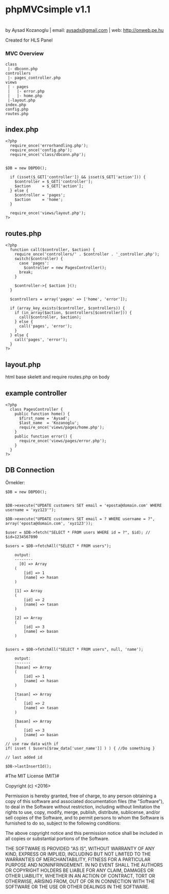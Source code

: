 # phpMVCsimple v1.1
# 

by Aysad Kozanoglu | email: aysadx@gmail.com | web: http://onweb.pe.hu


Created for HLS Panel

### MVC Overview ###
```
class
 |- dbconn.php
controllers
 |- pages_controller.php
views
 | - pages
 |   |- error.php
 |   |- home.php
 |-layout.php
index.php
config.php
routes.php
```

## index.php ##
```
<?php
  require_once('errorhandling.php');
  require_once('config.php');
  require_once('class/dbconn.php');

 
$DB = new DBPDO();

  if (isset($_GET['controller']) && isset($_GET['action'])) {
    $controller = $_GET['controller'];
    $action     = $_GET['action'];
  } else {
    $controller = 'pages';
    $action     = 'home';
  }

  require_once('views/layout.php');
?>
```
## routes.php ##
```
<?php
  function call($controller, $action) {
    require_once('controllers/' . $controller . '_controller.php');
    switch($controller) {
      case 'pages':
        $controller = new PagesController();
      break;
    }

    $controller->{ $action }();
  }

  $controllers = array('pages' => ['home', 'error']);

  if (array_key_exists($controller, $controllers)) {
    if (in_array($action, $controllers[$controller])) {
      call($controller, $action);
    } else {
      call('pages', 'error');
    }
  } else {
    call('pages', 'error');
  }
?>
```
## layout.php ## 
html base skelett and require routes.php on body 

## example controller ##
```
<?php
  class PagesController {
    public function home() {
      $first_name = 'Aysad';
      $last_name  = 'Kozanoglu';
      require_once('views/pages/home.php');
    }
    public function error() {
      require_once('views/pages/error.php');
    }
  }
?> 
```

## DB Connection ##
Örnekler:
```
$DB = new DBPDO();


$DB->execute("UPDATE customers SET email = 'eposta@domain.com' WHERE username = 'xyz123'");

$DB->execute("UPDATE customers SET email = ? WHERE username = ?", array('eposta@domain.com', 'xyz123'));

$user = $DB->fetch("SELECT * FROM users WHERE id = ?", $id); // $id=1234567890

$users = $DB->fetchAll("SELECT * FROM users");

    output:
    --------
      [0] => Array
    (
        [id] => 1
        [name] => hasan
    )

    [1] => Array
    (
        [id] => 2
        [name] => tasan
    )

    [2] => Array
    (
        [id] => 3
        [name] => basan
    )


$users = $DB->fetchAll("SELECT * FROM users", null, 'name');

    output:
    -------
    [hasan] => Array
    (
        [id] => 1
        [name] => hasan
    )

    [tasan] => Array
    (
        [id] => 2
        [name] => tasan
    )

    [basan] => Array
    (
        [id] => 3
        [name] => basan
    )
// use raw data with if 
if( isset ( $users[$raw_data['user_name']] ) ) { //Do something }

// last added id 

$DB->lastInsertId();
```
#The MIT License (MIT)#

Copyright (c) <2016> <copyright Aysad Kozanoglu>

Permission is hereby granted, free of charge, to any person obtaining a copy of this software and associated documentation files (the "Software"), to deal in the Software without restriction, including without limitation the rights to use, copy, modify, merge, publish, distribute, sublicense, and/or sell copies of the Software, and to permit persons to whom the Software is furnished to do so, subject to the following conditions:

The above copyright notice and this permission notice shall be included in all copies or substantial portions of the Software.

THE SOFTWARE IS PROVIDED "AS IS", WITHOUT WARRANTY OF ANY KIND, EXPRESS OR IMPLIED, INCLUDING BUT NOT LIMITED TO THE WARRANTIES OF MERCHANTABILITY, FITNESS FOR A PARTICULAR PURPOSE AND NONINFRINGEMENT. IN NO EVENT SHALL THE AUTHORS OR COPYRIGHT HOLDERS BE LIABLE FOR ANY CLAIM, DAMAGES OR OTHER LIABILITY, WHETHER IN AN ACTION OF CONTRACT, TORT OR OTHERWISE, ARISING FROM, OUT OF OR IN CONNECTION WITH THE SOFTWARE OR THE USE OR OTHER DEALINGS IN THE SOFTWARE.

